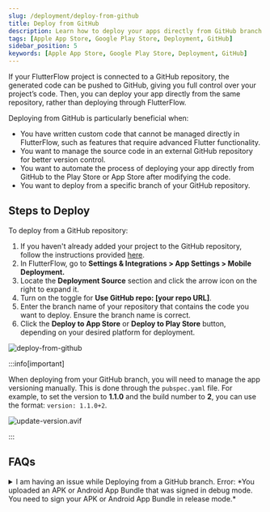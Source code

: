 ```yaml
---
slug: /deployment/deploy-from-github
title: Deploy from GitHub
description: Learn how to deploy your apps directly from GitHub branch.
tags: [Apple App Store, Google Play Store, Deployment, GitHub]
sidebar_position: 5
keywords: [Apple App Store, Google Play Store, Deployment, GitHub]
---
```


If your FlutterFlow project is connected to a GitHub repository, the generated code can be pushed to GitHub, giving you full control over your project’s code. Then, you can deploy your app directly from the same repository, rather than deploying through FlutterFlow.

Deploying from GitHub is particularly beneficial when:

- You have written custom code that cannot be managed directly in FlutterFlow, such as features that require advanced Flutter functionality.
- You want to manage the source code in an external GitHub repository for better version control.
- You want to automate the process of deploying your app directly from GitHub to the Play Store or App Store after modifying the code.
- You want to deploy from a specific branch of your GitHub repository.

## Steps to Deploy

To deploy from a GitHub repository:

1. If you haven't already added your project to the GitHub repository, follow the instructions provided [here](../exporting-code/push-to-github.md#connect-a-github-repo).
2. In FlutterFlow, go to **Settings & Integrations > App Settings > Mobile Deployment.**
3. Locate the **Deployment Source** section and click the arrow icon on the right to expand it.
4. Turn on the toggle for **Use GitHub repo: [your repo URL]**.
5. Enter the branch name of your repository that contains the code you want to deploy. Ensure the branch name is correct.
6. Click the **Deploy to App Store** or **Deploy to Play Store** button, depending on your desired platform for deployment.

![deploy-from-github](../imgs/deploy-from-github.png)

:::info[important]

When deploying from your GitHub branch, you will need to manage the app versioning manually. This is done through the `pubspec.yaml` file. For example, to set the version to **1.1.0** and the build number to **2**, you can use the format: `version: 1.1.0+2`.

![update-version.avif](../imgs/update-version.avif)

:::

## FAQs

<details>
<summary>I am having an issue while Deploying from a GitHub branch. Error: *You uploaded an APK or Android App Bundle that was signed in debug mode. You need to sign your APK or Android App Bundle in release mode.*</summary>
<p>

If you are experiencing problems deploying or uploading to the Google Play Store from a Github branch, check to make sure your `build.gradle` file is correct.

1. Open your `android/app/build.gradle` file.
2. Ensure your file has these lines of code:

    ```
    def keystoreProperties = new Properties()
    def keystorePropertiesFile = rootProject.file('key.properties')
    if (keystorePropertiesFile.exists()) {
        keystoreProperties.load(new FileInputStream(keystorePropertiesFile))
    }
    signingConfigs {
        release {
            keyAlias keystoreProperties['keyAlias']
            keyPassword keystoreProperties['keyPassword']
            storeFile keystoreProperties['storeFile'] ? file(keystoreProperties['storeFile']) : null
            storePassword keystoreProperties['storePassword']
        }
    }
    ```

3. Newer Flutterflow code will automatically have these lines added. If yours doesn't, you can push it to your `flutterflow` branch on GitHub and merge in the changes or add them like so:

    ![deploy-github-issue](../imgs/deploy-github-issue.avif)


4. Lastly, change `debug` (shown in the red box above) to `release` before deploying.
</p>
</details>